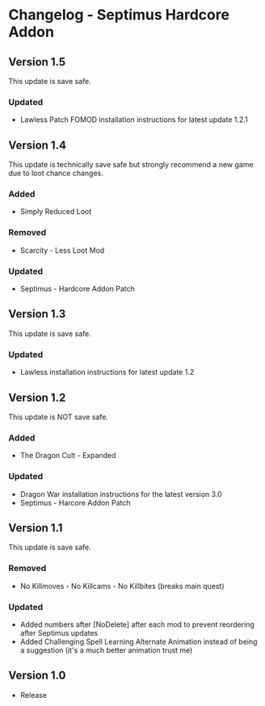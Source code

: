 # Changelog - Septimus Hardcore Addon

## Version 1.5
This update is save safe.
### Updated
- Lawless Patch FOMOD installation instructions for latest update 1.2.1

## Version 1.4
This update is technically save safe but strongly recommend a new game due to loot chance changes.
### Added
- Simply Reduced Loot
### Removed
- Scarcity - Less Loot Mod
### Updated
- Septimus - Hardcore Addon Patch

## Version 1.3
This update is save safe.
### Updated
- Lawless installation instructions for latest update 1.2

## Version 1.2
This update is NOT save safe.
### Added
- The Dragon Cult - Expanded
### Updated
- Dragon War installation instructions for the latest version 3.0
- Septimus - Harcore Addon Patch

## Version 1.1
This update is save safe.
### Removed
- No Killmoves - No Killcams - No Killbites (breaks main quest)
### Updated
- Added numbers after [NoDelete] after each mod to prevent reordering after Septimus updates
- Added Challenging Spell Learning Alternate Animation instead of being a suggestion (it's a much better animation trust me)

## Version 1.0
- Release
